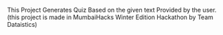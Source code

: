 This Project Generates Quiz Based on the given text Provided by the user.
(this project is made in MumbaiHacks Winter Edition Hackathon by Team Dataistics)
